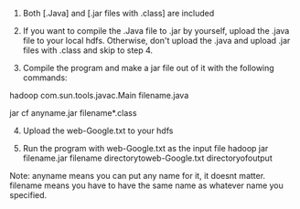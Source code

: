 1. Both [.Java] and [.jar files with .class] are included

2. If you want to compile the .Java file to .jar by yourself, 
upload the .java file to your local hdfs. Otherwise, don't upload the .java
and upload .jar files with .class and skip to step 4.

3. Compile the program and make a jar file out of it with the following commands: 

hadoop com.sun.tools.javac.Main filename.java 

jar cf anyname.jar filename*.class 

4. Upload the web-Google.txt to your hdfs

5. Run the program with web-Google.txt as the input file
hadoop jar filename.jar filename directorytoweb-Google.txt directoryofoutput

Note: anyname means you can put any name for it, it doesnt matter.
filename means you have to have the same name as whatever name you specified. 

